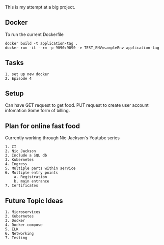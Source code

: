 
This is my attempt at a big project.

## Docker
To run the current Dockerfile

```shell
docker build -t application-tag .
docker run -it --rm -p 9090:9090 -e TEST_ENV=sampleEnv application-tag
```

## Tasks
    1. set up new docker
    2. Episode 4

## Setup

Can have GET request to get food.
PUT request to create user account infomation
Some form of billing.

## Plan for online fast food
Currently working through Nic Jackson's Youtube series 

    1. CI
    2. Nic Jackson
    2. Include a SQL db
    3. Kubernetes
    4. Ingress
    5. Multiple parts within service
    6. Multiple entry points
        a. Registration
        b. main entrance
    7. Certificates


## Future Topic Ideas
    1. Microservices
    2. Kubernetes
    3. Docker
    4. Docker-compose
    5. ELK
    6. Networking
    7. Testing

